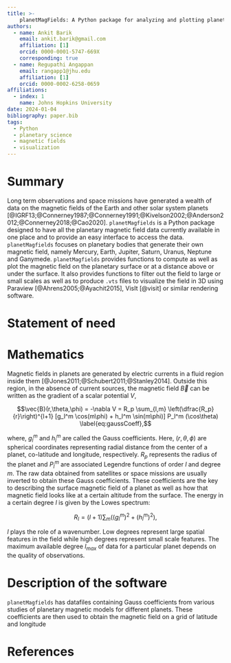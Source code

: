```yaml
---
title: >-
    planetMagFields: A Python package for analyzing and plotting planetary magnetic field data
authors:
  - name: Ankit Barik
    email: ankit.barik@gmail.com
    affiliation: [1]
    orcid: 0000-0001-5747-669X
    corresponding: true
  - name: Regupathi Angappan
    email: rangapp1@jhu.edu
    affiliation: [1]
    orcid: 0000-0002-6258-0659
affiliations:
  - index: 1
    name: Johns Hopkins University
date: 2024-01-04
bibliography: paper.bib
tags:
  - Python
  - planetary science
  - magnetic fields
  - visualization
---
```


# Summary
Long term observations and space missions have generated a wealth of data on the magnetic fields of the Earth and other solar system planets [@IGRF13;@Connerney1987;@Connerney1991;@Kivelson2002;@Anderson2012;@Connerney2018;@Cao2020]. `planetMagfields` is a Python package designed to have all the planetary magnetic field data currently available in one place and to provide an easy interface to access the data. `planetMagfields` focuses on planetary bodies that generate their own magnetic field, namely Mercury, Earth, Jupiter, Saturn, Uranus, Neptune and Ganymede. `planetMagfields` provides functions to compute as well as plot the magnetic field on the planetary surface or at a distance above or under the surface. It also provides functions to filter out the field to large or small scales as well as to produce `.vts` files to visualize the field in 3D using Paraview [@Ahrens2005;@Ayachit2015], VisIt [@visit] or similar rendering software.

# Statement of need



# Mathematics

Magnetic fields in planets are generated by electric currents in a fluid region inside them [@Jones2011;@Schubert2011;@Stanley2014]. Outside this region, in the absence of current sources, the magnetic field $\vec{B}$ can be written as the gradient of a scalar potential $V$,

$$\vec{B}(r,\theta,\phi) = -\nabla V = R_p \sum_{l,m} \left(\dfrac{R_p}{r}\right)^{l+1} [g_l^m \cos(m\phi) + h_l^m \sin(m\phi)] P_l^m (\cos\theta) \label{eq:gaussCoeff},$$

where, $g_l^m$ and $h_l^m$ are called the Gauss coefficients. Here, $(r,\theta,\phi)$ are spherical coordinates representing radial distance from the center of a planet, co-latitude and longitude, respectively. $R_p$ represents the radius of the planet and $P_l^m$ are associated Legendre functions of order $l$ and degree $m$. The raw data obtained from satellites or space missions are usually inverted to obtain these Gauss coefficients. These coefficients are the key to describing the surface magnetic field of a planet as well as how that magnetic field looks like at a certain altitude from the surface. The energy in a certain degree $l$ is given by the Lowes spectrum:

$$R_{l} = (l + 1) \sum_{m}\left( \left(g_l^m\right)^2 + \left(h_l^m\right)^2\right),$$

$l$ plays the role of a wavenumber. Low degrees represent large spatial features in the field while high degrees represent small scale features. The maximum available degree $l_{max}$ of data for a particular planet depends on the quality of observations.

# Description of the software

`planetMagfields` has datafiles containing Gauss coefficients from various studies of planetary magnetic models for different planets. These coefficients are then used to obtain the magnetic field on a grid of latitude and longitude

# References


